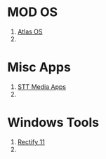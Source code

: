 # MOD OS
1. [Atlas OS](https://atlasos.net)
2. 


# Misc Apps
1. [STT Media Apps](https://www.sttmedia.com/)
2. 

# Windows Tools
1. [Rectify 11](https://github.com/Rectify11/Installer)
2. 
